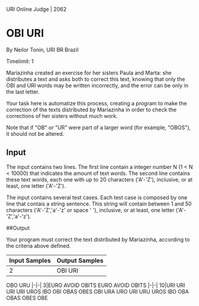 URI Online Judge | 2062

# OBI URI

By Neilor Tonin, URI BR Brazil

Timelimit: 1

Mariazinha created an exercise for her sisters Paula and Marta: she distributes a text and asks both to correct this text, knowing that only the OBI and URI words may be written incorrectly, and the error can be only in the last letter.

Your task here is automatize this process, creating a program to make the correction of the texts distributed by Mariazinha in order to check the corrections of her sisters without much work.

Note that if "OB" or "UR" were part of a larger word (for example, "OBOS"), it should not be altered.

## Input

The input contains two lines. The first line contain a integer number N (1 < N < 10000) that indicates the amount of text words. The second line contains these text words, each one with up to 20 characters ('A'-'Z'), inclusive, or at least, one letter ('A'-'Z').

The input contains several test cases. Each test case is composed by one line that contais a string sentence. This string will contain between 1 and 50 characters ('A'-'Z','a'-'z' or space ' '), inclusive, or at least, one letter ('A'-'Z','a'-'z').

##Output

Your program must correct the text distributed by Mariazinha, according to the criteria above defined.

Input Samples|	Output Samples
|-|-|
2|OBI URI
OBO URU
|-|-|
3|EURO AVOID OBITS
EURO AVOID OBITS
|-|-|
10|URI URI URI URI UROS IBO OBI OBAS OBES OBI
URA URO URI URU UROS IBO OBA OBAS OBES OBE
